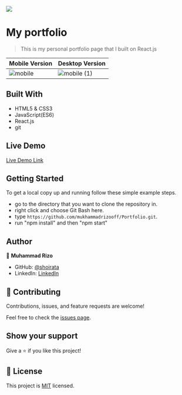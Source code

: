 ![](https://img.shields.io/badge/Microverse-blueviolet)

# My portfolio

> This is my personal portfolio page that I built on React.js

Mobile Version | Desktop Version
------------- | -------------
![mobile](https://user-images.githubusercontent.com/63915024/182242924-564e5115-f086-4c18-99fe-3b3c0a4b3e44.png) | ![mobile (1)](https://user-images.githubusercontent.com/63915024/182242958-e09250ab-2d48-42d3-869c-b08ff7ca59ab.png)



## Built With

- HTML5 & CSS3
- JavaScript(ES6)
- React.js
- git

## Live Demo

[Live Demo Link]()

## Getting Started

To get a local copy up and running follow these simple example steps.

- go to the directory that you want to clone the repository in.
- right click and choose Git Bash here.
- type `https://github.com/mukhammadrizooff/Portfolio.git`.
- run "npm install" and then "npm start"

## Author

👤 **Muhammad Rizo**

- GitHub: [@shoirata](https://github.com/mukhammadrizooff)
- LinkedIn: [LinkedIn](https://www.linkedin.com/in/mukhammadrizooff/)


## 🤝 Contributing

Contributions, issues, and feature requests are welcome!

Feel free to check the [issues page](../../issues/).

## Show your support

Give a ⭐️ if you like this project!

## 📝 License

This project is [MIT](./LICENSE.md) licensed.
